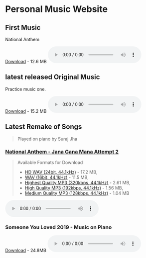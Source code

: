 # Personal Music Website

## First Music
National Anthem

<a href="./national-anthem180.wav">Download</a> - 12.6 MB
<audio controls>
  <source src="./national-anthem180.wav" type="audio/wav">
</audio>

## latest released Original Music

Practice music one.

<a href="./suraj originals music1.wav">Download</a> - 15.2 MB
<audio controls>
  <source src="./suraj originals music1.wav" type="audio/wav">
</audio>

## Latest Remake of Songs
> Played on piano by Suraj Jha

### [National Anthem - Jana Gana Mana Attempt 2](./files/jana-gana-mana/)
> Available Formats for Download
> - <a href="./files/jana-gana-mana/Jana Gana Mana - Suraj's attempt 2 (HD WAV 24bit, 44.1kHz).wav" download>HD WAV (24bit, 44.1kHz)</a> - 17.2 MB, 
> - <a href="./files/jana-gana-mana/Jana Gana Mana - Suraj's attempt 2 (WAV 16bit, 44.1kHz).wav" download>WAV (16bit, 44.1kHz)</a> - 11.5 MB, 
> - <a href="./files/jana-gana-mana/Jana Gana Mana - Suraj's attempt 2 (MP3 320kbps, 44.1kHz).mp3" download>Highest Quality MP3 (320kbps, 44.1kHz)</a> - 2.61 MB, 
> - <a href="./files/jana-gana-mana/Jana Gana Mana - Suraj's attempt 2 (MP3 192kbps, 44.1kHz).mp3" download>High Quality MP3 (192kbps, 44.1kHz)</a> - 1.56 MB, 
> - <a href="./files/jana-gana-mana/Jana Gana Mana - Suraj's attempt 2 (MP3 128kbps, 44.1kHz).mp3" download>Medium Quality MP3 (128kbps, 44.1kHz)</a> - 1.04 MB
<audio controls>
  <source src="./Jana Gana Mana - Suraj's attempt 2 (MP3 320kbps, 44.1kHz).mp3" type="audio/mp3">
</audio>

### Someone You Loved 2019 - Music on Piano
<a href="./files/someone-you-loved/Someone You Loved - music on piano by Suraj.wav">Download</a> - 24.8MB
<audio controls>
  <source src="./files/someone-you-loved/Someone You Loved - music on piano by Suraj.wav" type="audio/wav">
</audio>
